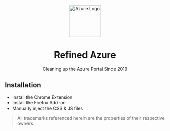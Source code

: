 <p align="center"><img src="https://user-images.githubusercontent.com/459713/56840586-4e33bb00-6856-11e9-8841-6d0c55af95ea.png" alt="Azure Logo" width="100px"></p>

<h1 align="center">Refined Azure</h1>
<p align="center">Cleaning up the Azure Portal Since 2019</p>

## Installation
- Install the Chrome Extension
- Install the Firefox Add-on
- Manually inject the CSS & JS files

> All trademarks referenced herein are the properties of their respective owners.
